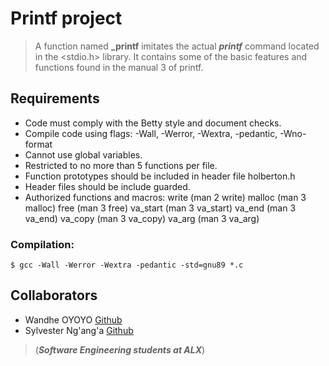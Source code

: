 # Printf project
> A function named **_printf** imitates the actual ***printf*** command located in the <stdio.h> library.
> It contains some of the basic features and functions found in the manual 3 of printf.
## Requirements

-  Code must comply with the Betty style and document checks.
- Compile code using flags: -Wall, -Werror, -Wextra, -pedantic, -Wno-format
- Cannot use global variables.
- Restricted to no more than 5 functions per file.
- Function prototypes should be included in header file holberton.h
- Header files should be include guarded.
- Authorized functions and macros:  write (man 2 write)  malloc (man 3 malloc)  free (man 3 free)  va_start (man 3 va_start)  va_end (man 3 va_end)  va_copy (man 3 va_copy)  va_arg (man 3 va_arg)
### Compilation:
`` $ gcc -Wall -Werror -Wextra -pedantic -std=gnu89 *.c ``
## Collaborators
- Wandhe OYOYO [Github](https://github.com/toitek)
- Sylvester Ng'ang'a [Github](https://github.com/Sylvester254)
>(***Software Engineering students at ALX***)